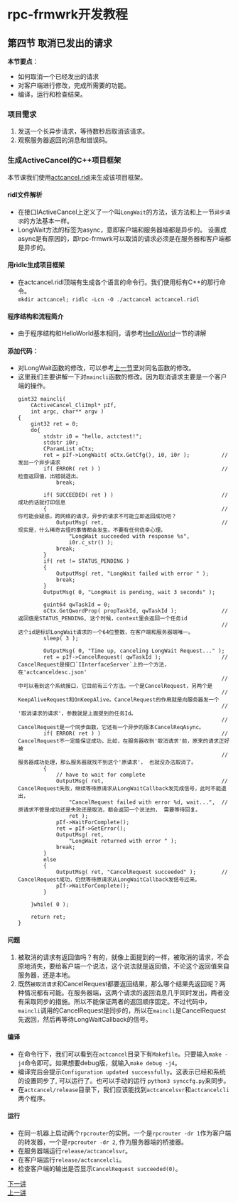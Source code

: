 # rpc-frmwrk开发教程
## 第四节 取消已发出的请求
**本节要点**：   
* 如何取消一个已经发出的请求
* 对客户端进行修改，完成所需要的功能。
* 编译，运行和检查结果。

### 项目需求
1. 发送一个长异步请求，等待数秒后取消该请求。
2. 观察服务器返回的消息和错误码。

### 生成ActiveCancel的C++项目框架
本节课我们使用[actcancel.ridl](../examples/actcancel.ridl)来生成该项目框架。

#### ridl文件解析
  * 在接口IActiveCancel上定义了一个叫`LongWait`的方法，该方法和上一节`异步请求`的方法基本一样。
  * LongWait方法的标签为async，意即客户端和服务器端都是异步的。
    设置成async是有原因的，即rpc-frmwrk可以取消的请求必须是在服务器和客户端都是异步的。

#### 用ridlc生成项目框架
  * 在actcancel.ridl顶端有生成各个语言的命令行。我们使用标有C++的那行命令。   
    `mkdir actcancel; ridlc -Lcn -O ./actcancel actcancel.ridl`

#### 程序结构和流程简介
  * 由于程序结构和HelloWorld基本相同，请参考[HelloWorld](./Tut-HelloWorld_cn-1.md#程序结构和流程简介)一节的讲解

#### 添加代码：
  * 对LongWait函数的修改，可以参考[上一节](./Tut-AsyncRequest_cn-3.md#添加代码)里对同名函数的修改。
  * 这里我们主要讲解一下对`maincli`函数的修改。因为取消请求主要是一个客户端的操作。
    ```
    gint32 maincli(
        CActiveCancel_CliImpl* pIf,
        int argc, char** argv )
    {
        gint32 ret = 0;
        do{
            stdstr i0 = "hello, actctest!";
            stdstr i0r;
            CParamList oCtx;
            ret = pIf->LongWait( oCtx.GetCfg(), i0, i0r );          // 发出一个异步请求
            if( ERROR( ret ) )                                      // 检查返回值，出错就退出。
                break;

            if( SUCCEEDED( ret ) )                                  // 成功的话就打印信息
            {                                                       // 你可能会疑惑，跨网络的请求，异步的请求不可能立即返回成功吧？
                OutputMsg( ret,                                     // 现实是，什么稀奇古怪的事情都会发生。不要有任何侥幸心理。
                    "LongWait succeeded with response %s",
                    i0r.c_str() );
                break;
            }
            if( ret != STATUS_PENDING )
            {
                OutputMsg( ret, "LongWait failed with error " );
                break;
            }
            OutputMsg( 0, "LongWait is pending, wait 3 seconds" );
                                                                    
            guint64 qwTaskId = 0;
            oCtx.GetQwordProp( propTaskId, qwTaskId );              // 返回值是STATUS_PENDING, 这个时候，context里会返回一个任务id
                                                                    // 这个id是标识LongWait请求的一个64位整数，在客户端和服务器端唯一。
            sleep( 3 );

            OutputMsg( 0, "Time up, canceling LongWait Request..." );
            ret = pIf->CancelRequest( qwTaskId );                   // CancelRequest是接口`IInterfaceServer`上的一个方法，在'actcanceldesc.json'
                                                                    // 中可以看到这个系统接口，它目前有三个方法，一个是CancelRequest，另两个是
                                                                    // KeepAliveRequest和OnKeepAlive。CancelRequest的作用就是向服务器发一个
                                                                    // '取消请求的请求'，参数就是上面提到的任务Id。
                                                                    // CancelRequest是一个同步函数，它还有一个异步的版本CancelReqAsync。
            if( ERROR( ret ) )                                      // CancelRequest不一定能保证成功，比如，在服务器收到'取消请求'前，原来的请求正好被
                                                                    // 服务器成功处理，那么服务器就找不到这个'原请求'， 也就没办法取消了。
            {
                // have to wait for complete
                OutputMsg( ret,                                     // CancelRequest失败，继续等待原请求从LongWaitCallback发完成信号，此时不能退出，
                    "CancelRequest failed with error %d, wait...",  // 原请求不管是成功还是失败还是取消，都会返回一个说法的， 需要等待回复。
                    ret );
                pIf->WaitForComplete();                             
                ret = pIf->GetError();
                OutputMsg( ret,
                    "LongWait returned with error " );
                break;
            }
            else                                                    
            {
                OutputMsg( ret, "CancelRequest succeeded" );        // CancelRequest成功，仍然等待原请求从LongWaitCallback发信号过来。
                pIf->WaitForComplete();
            }

        }while( 0 );

        return ret;
    }
    ```
#### 问题
1. 被取消的请求有返回值吗？有的，就像上面提到的一样，被取消的请求，不会原地消失，要给客户端一个说法，这个说法就是返回值，不论这个返回值来自服务器，还是本地。
2. 既然`被取消请求`和CancelRequest都要返回结果，那么哪个结果先返回呢？两种情况都有可能。在服务器端，这两个请求的返回消息几乎同时发出，两者没有采取同步的措施。所以不能保证两者的返回顺序固定。不过代码中，`maincli`调用的CancelRequest是同步的，所以在`maincli`是CancelRequest先返回，然后再等待LongWaitCallback的信号。

#### 编译
  * 在命令行下，我们可以看到在`actcancel`目录下有`Makefile`。只要输入`make -j4`命令即可。如果想要debug版，就输入`make debug -j4`。
  * 编译完后会提示`Configuration updated successfully`。这表示已经和系统的设置同步了, 可以运行了。也可以手动的运行 `python3 synccfg.py`来同步。
  * 在`actcancel/release`目录下，我们应该能找到`actcancelsvr`和`actcancelcli`两个程序。

#### 运行
  * 在同一机器上启动两个`rpcrouter`的实例。一个是`rpcrouter -dr 1`作为客户端的转发器，一个是`rpcrouter -dr 2`, 作为服务器端的桥接器。
  * 在服务器端运行`release/actcancelsvr`。
  * 在客户端运行`release/actcancelcli`。
  * 检查客户端的输出是否显示`CancelRequest succeeded(0)`。
 

[下一讲](./Tut-Serialization_cn-5.md)   
[上一讲](./Tut-AsyncRequest_cn-3.md)   

